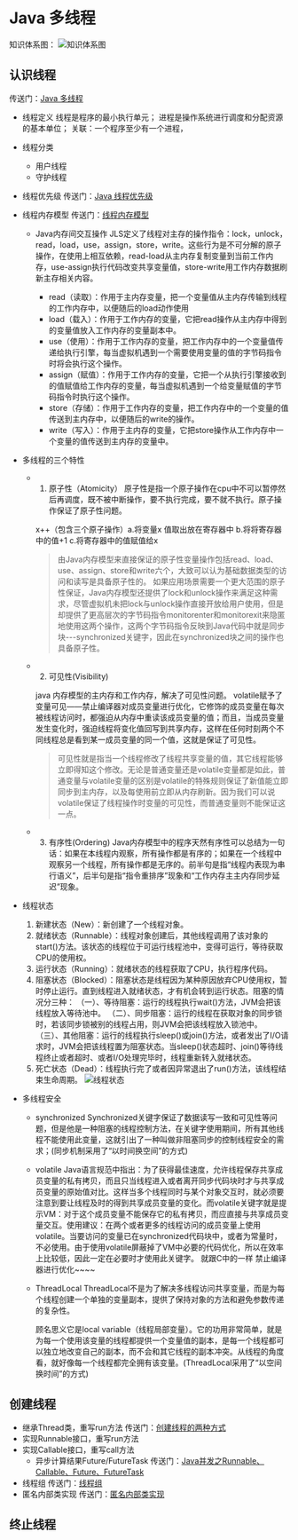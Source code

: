 # Java 多线程

知识体系图：
![知识体系图](http://graph.guoyw.com/Java_notes/JavaSE/多线程思维图.jpg)

## 认识线程

  传送门：[Java 多线程](https://www.cnblogs.com/wxd0108/p/5479442.html)

- 线程定义
  线程是程序的最小执行单元；
  进程是操作系统进行调度和分配资源的基本单位；
  关联：一个程序至少有一个进程，
- 线程分类
  - 用户线程
  - 守护线程
- 线程优先级
  传送门：[Java 线程优先级](http://www.cnblogs.com/xdp-gacl/p/3634382.html)
- 线程内存模型
  传送门：[线程内存模型](https://www.cnblogs.com/chihirotan/p/6486436.html)

  - Java内存间交互操作
     JLS定义了线程对主存的操作指令：lock，unlock，read，load，use，assign，store，write。这些行为是不可分解的原子操作，在使用上相互依赖，read-load从主内存复制变量到当前工作内存，use-assign执行代码改变共享变量值，store-write用工作内存数据刷新主存相关内容。

    - read（读取）：作用于主内存变量，把一个变量值从主内存传输到线程的工作内存中，以便随后的load动作使用
    - load（载入）：作用于工作内存的变量，它把read操作从主内存中得到的变量值放入工作内存的变量副本中。
    - use（使用）：作用于工作内存的变量，把工作内存中的一个变量值传递给执行引擎，每当虚拟机遇到一个需要使用变量的值的字节码指令时将会执行这个操作。
    - assign（赋值）：作用于工作内存的变量，它把一个从执行引擎接收到的值赋值给工作内存的变量，每当虚拟机遇到一个给变量赋值的字节码指令时执行这个操作。
    - store（存储）：作用于工作内存的变量，把工作内存中的一个变量的值传送到主内存中，以便随后的write的操作。
    - write（写入）：作用于主内存的变量，它把store操作从工作内存中一个变量的值传送到主内存的变量中。

- 多线程的三个特性
  - 1. 原子性（Atomicity）
    原子性是指一个原子操作在cpu中不可以暂停然后再调度，既不被中断操作，要不执行完成，要不就不执行。原子操作保证了原子性问题。

    x++（包含三个原子操作）a.将变量x 值取出放在寄存器中 b.将将寄存器中的值+1 c.将寄存器中的值赋值给x

    >由Java内存模型来直接保证的原子性变量操作包括read、load、use、assign、store和write六个，大致可以认为基础数据类型的访问和读写是具备原子性的。
     如果应用场景需要一个更大范围的原子性保证，Java内存模型还提供了lock和unlock操作来满足这种需求，尽管虚拟机未把lock与unlock操作直接开放给用户使用，但是却提供了更高层次的字节码指令monitorenter和monitorexit来隐匿地使用这两个操作，这两个字节码指令反映到Java代码中就是同步块---synchronized关键字，因此在synchronized块之间的操作也具备原子性。

  - 2. 可见性(Visibility)

    java 内存模型的主内存和工作内存，解决了可见性问题。
    volatile赋予了变量可见——禁止编译器对成员变量进行优化，它修饰的成员变量在每次被线程访问时，都强迫从内存中重读该成员变量的值；而且，当成员变量发生变化时，强迫线程将变化值回写到共享内存，这样在任何时刻两个不同线程总是看到某一成员变量的同一个值，这就是保证了可见性。

    >可见性就是指当一个线程修改了线程共享变量的值，其它线程能够立即得知这个修改。无论是普通变量还是volatile变量都是如此，普通变量与volatile变量的区别是volatile的特殊规则保证了新值能立即同步到主内存，以及每使用前立即从内存刷新。因为我们可以说volatile保证了线程操作时变量的可见性，而普通变量则不能保证这一点。

  - 3. 有序性(Ordering)
    Java内存模型中的程序天然有序性可以总结为一句话：如果在本线程内观察，所有操作都是有序的；如果在一个线程中观察另一个线程，所有操作都是无序的。前半句是指“线程内表现为串行语义”，后半句是指“指令重排序”现象和“工作内存主主内存同步延迟”现象。

- 线程状态
  1. 新建状态（New）：新创建了一个线程对象。
  2. 就绪状态（Runnable）：线程对象创建后，其他线程调用了该对象的start()方法。该状态的线程位于可运行线程池中，变得可运行，等待获取CPU的使用权。
  3. 运行状态（Running）：就绪状态的线程获取了CPU，执行程序代码。
  4. 阻塞状态（Blocked）：阻塞状态是线程因为某种原因放弃CPU使用权，暂时停止运行。直到线程进入就绪状态，才有机会转到运行状态。阻塞的情况分三种：
  （一）、等待阻塞：运行的线程执行wait()方法，JVM会把该线程放入等待池中。
  （二）、同步阻塞：运行的线程在获取对象的同步锁时，若该同步锁被别的线程占用，则JVM会把该线程放入锁池中。
  （三）、其他阻塞：运行的线程执行sleep()或join()方法，或者发出了I/O请求时，JVM会把该线程置为阻塞状态。当sleep()状态超时、join()等待线程终止或者超时、或者I/O处理完毕时，线程重新转入就绪状态。
  5. 死亡状态（Dead）：线程执行完了或者因异常退出了run()方法，该线程结束生命周期。
  ![线程状态](http://graph.guoyw.com/Java_notes/JavaSE/%E5%A4%9A%E7%BA%BF%E7%A8%8B%E7%8A%B6%E6%80%81.png)

- 多线程安全
  - synchronized
    Synchronized关键字保证了数据读写一致和可见性等问题，但是他是一种阻塞的线程控制方法，在关键字使用期间，所有其他线程不能使用此变量，这就引出了一种叫做非阻塞同步的控制线程安全的需求；(同步机制采用了“以时间换空间”的方式)

  - volatile
    Java语言规范中指出：为了获得最佳速度，允许线程保存共享成员变量的私有拷贝，而且只当线程进入或者离开同步代码块时才与共享成员变量的原始值对比。这样当多个线程同时与某个对象交互时，就必须要注意到要让线程及时的得到共享成员变量的变化。而volatile关键字就是提示VM：对于这个成员变量不能保存它的私有拷贝，而应直接与共享成员变量交互。使用建议：在两个或者更多的线程访问的成员变量上使用volatile。当要访问的变量已在synchronized代码块中，或者为常量时，不必使用。由于使用volatile屏蔽掉了VM中必要的代码优化，所以在效率上比较低，因此一定在必要时才使用此关键字。 就跟C中的一样 禁止编译器进行优化~~~~

  - ThreadLocal
    ThreadLocal不是为了解决多线程访问共享变量，而是为每个线程创建一个单独的变量副本，提供了保持对象的方法和避免参数传递的复杂性。

    顾名思义它是local variable（线程局部变量）。它的功用非常简单，就是为每一个使用该变量的线程都提供一个变量值的副本，是每一个线程都可以独立地改变自己的副本，而不会和其它线程的副本冲突。从线程的角度看，就好像每一个线程都完全拥有该变量。(ThreadLocal采用了“以空间换时间”的方式)

## 创建线程

- 继承Thread类，重写run方法
  传送门：[创建线程的两种方式](https://blog.csdn.net/mark_lq/article/details/50292969)
- 实现Runnable接口，重写run方法
- 实现Callable接口，重写call方法
  - 异步计算结果Future/FutureTask
  传送门：[Java并发之Runnable、Callable、Future、FutureTask](https://www.jianshu.com/p/cf12d4244171)
- 线程组
  传送门：[线程组](https://www.cnblogs.com/xrq730/p/4856072.html)
- 匿名内部类实现
  传送门：[匿名内部类实现](https://blog.csdn.net/qq_29720657/article/details/78705865)

## 终止线程